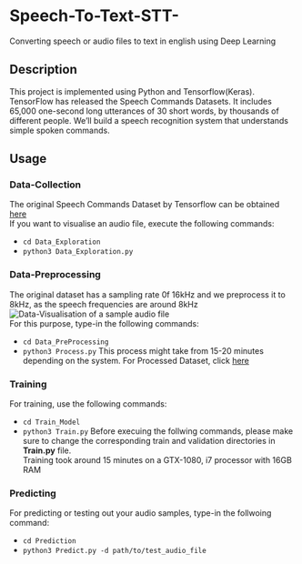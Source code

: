 # Speech-To-Text-STT-
Converting speech or audio files to text in english using Deep Learning
## Description
This project is implemented using Python and Tensorflow(Keras). TensorFlow has released the Speech Commands Datasets. It includes 65,000 one-second long utterances of 30 short words, by thousands of different people. We’ll build a speech recognition system that understands simple spoken commands.
## Usage
### Data-Collection
The original Speech Commands Dataset by Tensorflow can be obtained [here](https://www.kaggle.com/c/tensorflow-speech-recognition-challenge)<br>
If you want to visualise an audio file, execute the following commands:<br>
- ```cd Data_Exploration```
- ```python3 Data_Exploration.py```
### Data-Preprocessing
The original dataset has a sampling rate 0f 16kHz and we preprocess it to 8kHz, as the speech frequencies are around 8kHz<br>
![Data-Visualisation of a sample audio file](Images/Visualise.png)<br>
For this purpose, type-in the following commands:<br>
- ```cd Data_PreProcessing```
- ```python3 Process.py```
This process might take from 15-20 minutes depending on the system. For Processed Dataset, click [here](https://drive.google.com/drive/folders/11EePgfin9zqxn8NoY3PQnkiOGzIGOezg?usp=sharing)<br>
### Training
For training, use the following commands:<br>
- ```cd Train_Model```
- ```python3 Train.py```
Before execuing the follwing commands, please make sure to change the corresponding train and validation directories in **Train.py** file.<br>
Training took around 15 minutes on a GTX-1080, i7 processor with 16GB RAM<br>
### Predicting
For predicting or testing out your audio samples, type-in the follwoing command:<br>
- ```cd Prediction```
- ```python3 Predict.py -d path/to/test_audio_file```



